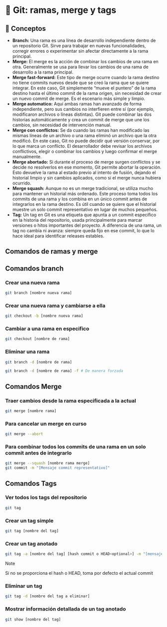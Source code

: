 # 📌 Git: ramas, merge y tags

## 🧩 Conceptos

- **Branch:** Una rama es una línea de desarrollo independiente dentro de un repositorio Git. Sirve para trabajar en nuevas funcionalidades, corregir errores o experimentar sin afectar directamente a la rama principal.
- **Merge:** El merge es la acción de combinar los cambios de una rama en otra. Generalmente se usa para llevar los cambios de una rama de desarrollo a la rama principal.
- **Merge fast-forward:** Este tipo de merge ocurre cuando la rama destino no tiene commits nuevos desde que se creó la rama que se quiere integrar. En este caso, Git simplemente “mueve el puntero” de la rama destino hasta el último commit de la rama origen, sin necesidad de crear un nuevo commit de merge. Es el escenario más simple y limpio.
- **Merge automatico:** Aquí ambas ramas han avanzado de forma independiente, pero sus cambios no interfieren entre sí (por ejemplo, modificaron archivos o líneas distintas). Git puede combinar las dos historias automáticamente y crea un commit de merge que une los cambios, sin necesidad de intervención manual.
- **Merge con conflictos:** Se da cuando las ramas han modificado las mismas líneas de un archivo o una rama eliminó un archivo que la otra modificó. En este caso, Git no puede decidir qué versión conservar, por lo que marca un conflicto. El desarrollador debe revisar los archivos conflictivos, elegir o combinar los cambios y luego confirmar el merge manualmente.
- **Merge abortado:** Si durante el proceso de merge surgen conflictos y se decide no resolverlos en ese momento, Git permite abortar la operación. Esto devuelve la rama al estado previo al intento de fusión, dejando el historial limpio y sin cambios aplicados, como si el merge nunca hubiera ocurrido.
- **Merge squash:** Aunque no es un merge tradicional, se utiliza mucho para mantener un historial más ordenado. Este proceso toma todos los commits de una rama y los combina en un único commit antes de integrarlos en la rama destino. Es útil cuando se quiere que el historial muestre un solo commit representativo en lugar de muchos pequeños.
- **Tag:** Un tag en Git es una etiqueta que apunta a un commit específico en la historia del repositorio, usada principalmente para marcar versiones o hitos importantes del proyecto. A diferencia de una rama, un tag no cambia ni avanza: siempre queda fijo en ese commit, lo que lo hace ideal para identificar releases estables.

##  Comandos de ramas y merge

## Comandos branch

### Crear una nueva rama
```bash
git branch [nombre nueva rama]
```

### Crear una nueva rama y cambiarse a ella
```bash
git checkout -b [nombre nueva rama]
```

### Cambiar a una rama en especifico
```bash
git checkout [nombre de rama]
```

### Eliminar una rama
```bash
git branch -d [nombre de rama]
```
```bash
git branch -d [nombre de rama] -f # De manera forzada
```

## Comandos Merge

### Traer cambios desde la rama especificada a la actual
```bash
git merge [nombre rama]
```

### Para cancelar un merge en curso
```bash
git merge --abort
```

### Para combinar todos los commits de una rama en un solo commit antes de integrarlo
```bash
git merge --squash [nombre rama merge]
git commit -m "[Mensaje commit representativo]"
```

## Comandos Tags

### Ver todos los tags del repositorio
```bash
git tag
```

### Crear un tag simple 
```bash
git tag [nombre del tag]
```

### Crear un tag anotado
```bash
git tag -a [nombre del tag] [hash commit o HEAD<optional>] -m "[mensaje tag]"
```
> [!NOTE]
> Si no se proporciona el hash o HEAD, toma por defecto el actual commit

### Eliminar un tag
```bash
git tag -d [nombre del tag a eliminar]
```

### Mostrar información detallada de un tag anotado
```bash
git show [nombre del tag]
```